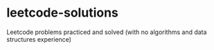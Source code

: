 # leetcode-solutions
Leetcode problems practiced and solved (with no algorithms and data structures experience)
